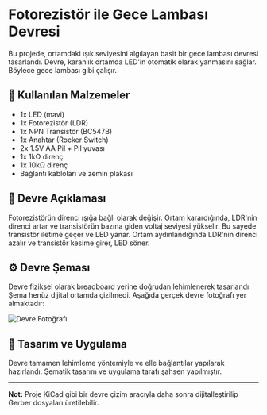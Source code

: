 
# Fotorezistör ile Gece Lambası Devresi

Bu projede, ortamdaki ışık seviyesini algılayan basit bir gece lambası devresi tasarlandı. Devre, karanlık ortamda LED'in otomatik olarak yanmasını sağlar. Böylece gece lambası gibi çalışır.

## 🧰 Kullanılan Malzemeler
- 1x LED (mavi)
- 1x Fotorezistör (LDR)
- 1x NPN Transistör (BC547B)
- 1x Anahtar (Rocker Switch)
- 2x 1.5V AA Pil + Pil yuvası
- 1x 1kΩ direnç
- 1x 10kΩ direnç
- Bağlantı kabloları ve zemin plakası

## 🔧 Devre Açıklaması

Fotorezistörün direnci ışığa bağlı olarak değişir. Ortam karardığında, LDR'nin direnci artar ve transistörün bazına giden voltaj seviyesi yükselir. Bu sayede transistör iletime geçer ve LED yanar. Ortam aydınlandığında LDR'nin direnci azalır ve transistör kesime girer, LED söner.

## ⚙️ Devre Şeması

Devre fiziksel olarak breadboard yerine doğrudan lehimlenerek tasarlandı. Şema henüz dijital ortamda çizilmedi. Aşağıda gerçek devre fotoğrafı yer almaktadır:

![Devre Fotoğrafı](![IMG-20221107-WA0020](https://github.com/user-attachments/assets/9297b2d2-33fe-4b31-9f81-95b510e67f06)
)

## 🧠 Tasarım ve Uygulama

Devre tamamen lehimleme yöntemiyle ve elle bağlantılar yapılarak hazırlandı. Şematik tasarım ve uygulama tarafı şahsen yapılmıştır.

---

**Not:** Proje KiCad gibi bir devre çizim aracıyla daha sonra dijitalleştirilip Gerber dosyaları üretilebilir.





